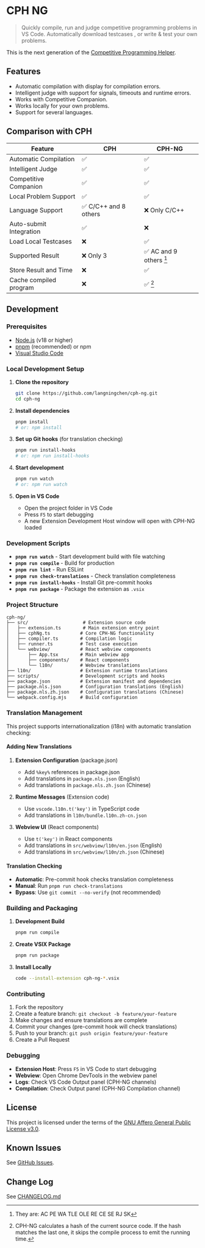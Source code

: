 # CPH NG

> Quickly compile, run and judge competitive programming problems in VS Code.
> Automatically download testcases , or write & test your own problems.

This is the next generation of the
[Competitive Programming Helper](https://github.com/agrawal-d/cph).

## Features

- Automatic compilation with display for compilation errors.
- Intelligent judge with support for signals, timeouts and runtime errors.
- Works with Competitive Companion.
- Works locally for your own problems.
- Support for several languages.

## Comparison with CPH

| Feature                 | CPH                   | CPH-NG                  |
| ----------------------- | --------------------- | ----------------------- |
| Automatic Compilation   | ✅                    | ✅                      |
| Intelligent Judge       | ✅                    | ✅                      |
| Competitive Companion   | ✅                    | ✅                      |
| Local Problem Support   | ✅                    | ✅                      |
| Language Support        | ✅ C/C++ and 8 others | ❌ Only C/C++           |
| Auto-submit Integration | ✅                    | ❌                      |
| Load Local Testcases    | ❌                    | ✅                      |
| Supported Result        | ❌ Only 3             | ✅ AC and 9 others [^1] |
| Store Result and Time   | ❌                    | ✅                      |
| Cache compiled program  | ❌                    | ✅ [^2]                 |

[^1]: They are: AC PE WA TLE OLE RE CE SE RJ SK

[^2]:
    CPH-NG calculates a hash of the current source code. If the hash matches the
    last one, it skips the compile process to emit the running time.

## Development

### Prerequisites

- [Node.js](https://nodejs.org/) (v18 or higher)
- [pnpm](https://pnpm.io/) (recommended) or npm
- [Visual Studio Code](https://code.visualstudio.com/)

### Local Development Setup

1. **Clone the repository**

    ```bash
    git clone https://github.com/langningchen/cph-ng.git
    cd cph-ng
    ```

2. **Install dependencies**

    ```bash
    pnpm install
    # or: npm install
    ```

3. **Set up Git hooks** (for translation checking)

    ```bash
    pnpm run install-hooks
    # or: npm run install-hooks
    ```

4. **Start development**

    ```bash
    pnpm run watch
    # or: npm run watch
    ```

5. **Open in VS Code**
    - Open the project folder in VS Code
    - Press `F5` to start debugging
    - A new Extension Development Host window will open with CPH-NG loaded

### Development Scripts

- **`pnpm run watch`** - Start development build with file watching
- **`pnpm run compile`** - Build for production
- **`pnpm run lint`** - Run ESLint
- **`pnpm run check-translations`** - Check translation completeness
- **`pnpm run install-hooks`** - Install Git pre-commit hooks
- **`pnpm run package`** - Package the extension as `.vsix`

### Project Structure

```
cph-ng/
├── src/                    # Extension source code
│   ├── extension.ts        # Main extension entry point
│   ├── cphNg.ts           # Core CPH-NG functionality
│   ├── compiler.ts        # Compilation logic
│   ├── runner.ts          # Test case execution
│   └── webview/           # React webview components
│       ├── App.tsx        # Main webview app
│       ├── components/    # React components
│       └── l10n/          # Webview translations
├── l10n/                  # Extension runtime translations
├── scripts/               # Development scripts and hooks
├── package.json           # Extension manifest and dependencies
├── package.nls.json       # Configuration translations (English)
├── package.nls.zh.json    # Configuration translations (Chinese)
└── webpack.config.mjs     # Build configuration
```

### Translation Management

This project supports internationalization (i18n) with automatic translation
checking:

#### Adding New Translations

1. **Extension Configuration** (package.json)
    - Add `%key%` references in package.json
    - Add translations in `package.nls.json` (English)
    - Add translations in `package.nls.zh.json` (Chinese)

2. **Runtime Messages** (Extension code)
    - Use `vscode.l10n.t('key')` in TypeScript code
    - Add translations in `l10n/bundle.l10n.zh-cn.json`

3. **Webview UI** (React components)
    - Use `t('key')` in React components
    - Add translations in `src/webview/l10n/en.json` (English)
    - Add translations in `src/webview/l10n/zh.json` (Chinese)

#### Translation Checking

- **Automatic**: Pre-commit hook checks translation completeness
- **Manual**: Run `pnpm run check-translations`
- **Bypass**: Use `git commit --no-verify` (not recommended)

### Building and Packaging

1. **Development Build**

    ```bash
    pnpm run compile
    ```

2. **Create VSIX Package**

    ```bash
    pnpm run package
    ```

3. **Install Locally**
    ```bash
    code --install-extension cph-ng-*.vsix
    ```

### Contributing

1. Fork the repository
2. Create a feature branch: `git checkout -b feature/your-feature`
3. Make changes and ensure translations are complete
4. Commit your changes (pre-commit hook will check translations)
5. Push to your branch: `git push origin feature/your-feature`
6. Create a Pull Request

### Debugging

- **Extension Host**: Press `F5` in VS Code to start debugging
- **Webview**: Open Chrome DevTools in the webview panel
- **Logs**: Check VS Code Output panel (CPH-NG channels)
- **Compilation**: Check Output panel (CPH-NG Compilation channel)

## License

This project is licensed under the terms of the
[GNU Affero General Public License v3.0](https://github.com/langningchen/cph-ng/blob/main/LICENSE).

## Known Issues

See [GitHub Issues](https://github.com/langningchen/cph-ng/issues).

## Change Log

See
[CHANGELOG.md](https://github.com/langningchen/cph-ng/blob/main/CHANGELOG.md)
